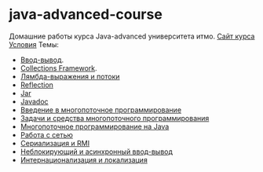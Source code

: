 # java-advanced-course
Домашние работы курса Java-advanced университета итмо.
[Сайт курса](https://www.kgeorgiy.info/courses/java-advanced/)
[Условия](https://github.com/Kuleshovegor/java-advanced-course/blob/main/homework-conditions.html)
Темы:
* [Ввод-вывод](https://github.com/Kuleshovegor/java-advanced-course/tree/main/java-solutions/info/kgeorgiy/ja/kuleshov/walk).
* [Collections Framework](https://github.com/Kuleshovegor/java-advanced-course/tree/main/java-solutions/info/kgeorgiy/ja/kuleshov/arrayset).
* [Лямбда-выражения и потоки](https://github.com/Kuleshovegor/java-advanced-course/tree/main/java-solutions/info/kgeorgiy/ja/kuleshov/student)
* [Reflection](https://github.com/Kuleshovegor/java-advanced-course/tree/main/java-solutions/info/kgeorgiy/ja/kuleshov/implementor)
* [Jar](https://github.com/Kuleshovegor/java-advanced-course/tree/main/java-solutions/info/kgeorgiy/ja/kuleshov/implementor)
* [Javadoc](https://github.com/Kuleshovegor/java-advanced-course/tree/main/java-solutions/info/kgeorgiy/ja/kuleshov/implementor)
* [Введение в многопоточное программирование](https://github.com/Kuleshovegor/java-advanced-course/tree/main/java-solutions/info/kgeorgiy/ja/kuleshov/concurrent)
* [Задачи и средства многопоточного программирования	](https://github.com/Kuleshovegor/java-advanced-course/tree/main/java-solutions/info/kgeorgiy/ja/kuleshov/concurrent)
* [Многопоточное программирование на Java](https://github.com/Kuleshovegor/java-advanced-course/tree/main/java-solutions/info/kgeorgiy/ja/kuleshov/crawler)
* [Работа с сетью](https://github.com/Kuleshovegor/java-advanced-course/tree/main/java-solutions/info/kgeorgiy/ja/kuleshov/hello)
* [Сериализация и RMI](https://github.com/Kuleshovegor/java-advanced-course/tree/main/java-solutions/info/kgeorgiy/ja/kuleshov/rmi)
* [Неблокирующий и асинхронный ввод-вывод](https://github.com/Kuleshovegor/java-advanced-course/tree/main/java-solutions/info/kgeorgiy/ja/kuleshov/hello)
* [Интернационализация и локализация](https://github.com/Kuleshovegor/java-advanced-course/tree/main/java-solutions/info/kgeorgiy/ja/kuleshov/statistics)
